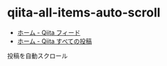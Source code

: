 # qiita-all-items-auto-scroll

* [ホーム - Qiita フィード]( http://qiita.com )
* [ホーム - Qiita すべての投稿]( http://qiita.com/items )

投稿を自動スクロール

